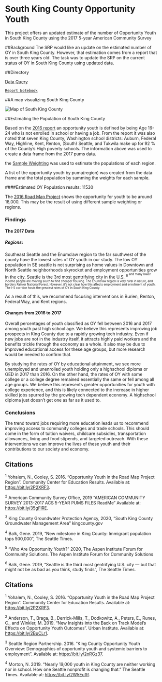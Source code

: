 South King County Opportunity Youth
===================
This project offers an updated estimate of the number of Opportunity Youth in South King County using the 2017 5-year American Community Survey


##Background
The SRP would like an update on the estimated number of OY in South King County. However, that estimation comes from a report that is over three years old. The task was to update the SRP on the current status of OY in South King County using updated data.

##Directory 

[Data Query](notebooks/exploratory/data_preparation.ipynb)

[`Report Notebook`](‘report.py’)


##A map visualizing South King County

![Map of South King County](Images/SouthKingCountyMap.png)

##Estimating the Population of South King County

Based on the [2016 report](https://roadmapproject.org/wp-content/uploads/2018/09/Opportunity-Youth-2016-Data-Brief-v2.pdf) an opportunity youth is defined by being Age 16-24 who is not enrolled in school or having a job. From the report it was also noted that seven King County, Washington school districts: Auburn, Federal Way, Highline, Kent, Renton, (South) Seattle, and Tukwila make up for 92 % of the County’s High poverty schools. The information above was used to create a data frame from the 2017 pums data. 
	
the [Sample Weighting](https://www2.census.gov/programs-surveys/acs/tech_docs/pums/ACS2013_2017_PUMS_README.pdf?#page=11)  was used to estimate the populations of each region.

A list of the opportunity youth by puma(region) was created from the data frame and the total population by summing the weights for each sample.


####Estimated OY Population results: 11530

The [2016 Road Map Project](https://roadmapproject.org/wp-content/uploads/2018/09/Opportunity-Youth-2016-Data-Brief-v2.pdf#page=4) shows the opportunity for youth to be around 18,000. This may be the result of using different sample weighting or regions. 
 
### Findings 

#### The 2017 Data

##### Regions:

Southeast Seattle and the Enumclaw region to the far southwest of the county have the lowest rates of OY youth in our study. The low OY population in SE seattle is not surprising as home values in Downtown and North Seattle neighborhoods skyrocket and employment opportunities grow in the city.  Seattle is the 3rd most gentrifying city in the U.S. <sup>6<sup> and many lower income people are moving south to find cheaper housing.  The Enumclaw region is very rural in nature, and borders Rainier National Forest.  However, it’s not clear how this affects employment and enrollment of youth.  The I-5 corridor hosts the greatest rates of OY in South King County.

As a result of this, we recommend focusing interventions in Burien, Renton, Federal Way, and Kent regions.

#### Changes from 2016 to 2017

Overall percentages of youth classified as OY fell between 2016 and 2017 among youth past high school age.  We believe this represents improving job prospects in King County due to a rapidly growing tech industry.  Even if new jobs are not in the industry itself, it attracts highly paid workers and the benefits trickle through the economy as a whole.  It also may be due to improved educational access for these age groups, but more research would be needed to confirm that.

By studying the rates of OY by educational attainment, we see more unemployed and unenrolled youth holding only a highschool diploma or GED in 2017 than 2016.  On the other hand, the rates of OY with some college or a college degree remained essentially the same or fell among all age groups.  We believe this represents greater opportunities for youth with college experience, and this is likely connected to the increase in higher skilled jobs spurred by the growing tech dependent economy.  A highschool diploma just doesn’t get one as far as it used to.

### Conclusions

The trend toward jobs requiring more education leads us to recommend improving access to community colleges and trade schools.  This should come in the form of tuition waivers, childcare subsidies, transportation allowances, living and food stipends, and targeted outreach.  With these interventions we can improve the lives of these youth and their contributions to our society and economy.

## Citations

<sup>1</sup> Yohalem, N., Cooley, S. 2016. “Opportunity Youth in the Road Map Project Region”. Community Center for Education Results. Available at: https://bit.ly/2P2XRF3.

<sup>2</sup> American Community Survey Office, 2019 “AMERICAN COMMUNITY SURVEY 2013-2017 ACS 5-YEAR PUMS FILES ReadMe”  Available at: https://bit.ly/35gFlRE.

<sup>3</sup> King County Groundwater Protection Agency, 2020, “South King County Groundwater Management Area” kingcounty.gov

<sup>4</sup> Balk, Gene.  2019, “New milestone in King County: Immigrant population tops 500,000”, The Seattle Times.

<sup>5</sup> “Who Are Opportunity Youth?” 2020, The Aspen Institute Forum for Community Solutions. The Aspen Institute Forum for Community Solutions

<sup>6</sup> Balk, Gene. 2019, “Seattle is the third most gentrifying U.S. city — but that might not be as bad as you think, study finds”, The Seattle Times.


## Citations

<sup>1</sup> Yohalem, N., Cooley, S. 2016. “Opportunity Youth in the Road Map Project Region”. Community Center for Education Results. Available at: https://bit.ly/2P2XRF3.

<sup>2</sup> Anderson, T., Braga, B., Derrick-Mills, T., Dodkowitz, A., Peters, E., Runes, C., and Winkler, M. 2019. “New Insights into the Back on Track Model’s Effects on Opportunity Youth Outcomes”. Urban Institute. Available at: https://bit.ly/2BuCLr1.

<sup>3</sup> Seattle Region Partnership. 2016. “King County Opportunity Youth Overview: Demographics of opportunity youth and systemic barriers to employment”. Available at: https://bit.ly/2oRGz37.

<sup>4</sup> Morton, N. 2019. “Nearly 19,000 youth in King County are neither working nor in school. How one Seattle nonprofit is changing that.” The Seattle Times. Available at: https://bit.ly/2W5EufR.
